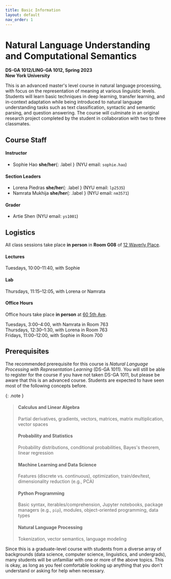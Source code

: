```yaml
---
title: Basic Information 
layout: default 
nav_order: 1
---
```


# Natural Language Understanding and Computational Semantics

**DS-GA 1012/LING-GA 1012, Spring 2023**<br />
**New York University**

This is an advanced master's level course in natural language processing, with focus on the representation of meaning at
various linguistic levels. Students will learn basic techniques in deep learning, transfer learning, and in-context
adaptation while being introduced to natural language understanding tasks such as text classification, syntactic and
semantic parsing, and question answering. The course will culminate in an original research project completed by the
student in collaboration with two to three classmates.

## Course Staff

#### Instructor

* Sophie Hao **she/her**{: .label } (NYU email: `sophie.hao`)

#### Section Leaders

* Lorena Piedras **she/her**{: .label } (NYU email: `lp2535`)
* Namrata Mukhija **she/her**{: .label } (NYU email: `nm3571`)

#### Grader

* Artie Shen (NYU email: `ys1001`)

## Logistics

All class sessions take place **in person** in **Room G08** of
[12 Waverly Place](https://goo.gl/maps/3qye7472KPRqERbi8).

#### Lectures

Tuesdays, 10:00–11:40, with Sophie

#### Lab

Thursdays, 11:15–12:05, with Lorena or Namrata

#### Office Hours

Office hours take place **in person** at [60 5th Ave](https://goo.gl/maps/ebreTwPLgwXsyKZZ6).

Tuesdays, 3:00–4:00, with Namrata in Room 763  
Thursdays, 12:30–1:30, with Lorena in Room 763  
Fridays, 11:00–12:00, with Sophie in Room 700

## Prerequisites

The recommended prerequisite for this course is _Natural Language Processing with Representation Learning_ (DS-GA 1011).
You will still be able to register for the course if you have not taken DS-GA 1011, but please be aware that this is an
advanced course. Students are expected to have seen most of the following concepts before.

{: .note }
> #### Calculus and Linear Algebra
> Partial derivatives, gradients, vectors, matrices, matrix multiplication, vector spaces
>
> #### Probability and Statistics
> Probability distributions, conditional probabilities, Bayes's theorem, linear regression
>
> #### Machine Learning and Data Science
> Features (discrete vs. continuous), optimization, train/dev/test, dimensionality reduction (e.g., PCA)
>
> #### Python Programming
> Basic syntax, iterables/comprehension, Jupyter notebooks, package managers (e.g., `pip`), modules, object-oriented programming, data types
>
> #### Natural Language Processing
> Tokenization, vector semantics, language modeling

Since this is a graduate-level course with students from a diverse array of backgrounds (data science, computer science,
linguistics, and undergrads), many students will be unfamiliar with one or more of the above topics. This is okay, as
long as you feel comfortable looking up anything that you don't understand or asking for help when necessary. 